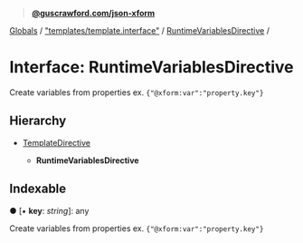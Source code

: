 > **[@guscrawford.com/json-xform](../README.md)**

[Globals](../globals.md) / ["templates/template.interface"](../modules/_templates_template_interface_.md) / [RuntimeVariablesDirective](_templates_template_interface_.runtimevariablesdirective.md) /

# Interface: RuntimeVariablesDirective

Create variables from properties ex. `{"@xform:var":"property.key"}`

## Hierarchy

* [TemplateDirective](_templates_template_interface_.templatedirective.md)

  * **RuntimeVariablesDirective**

## Indexable

● \[▪ **key**: *string*\]: any

Create variables from properties ex. `{"@xform:var":"property.key"}`